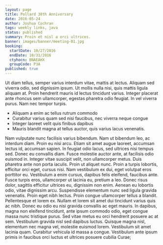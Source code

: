 ```yaml
---
layout: page
title: Pollard 30th Anniversary
date: 2016-05-24
author: Joshua Cochran
tags: weekly links, java
status: published
summary: Proin et nisl a orci ultrices.
banner: images/banner/meeting-01.jpg
booking:
  startDate: 10/27/2016
  endDate: 10/31/2016
  ctyhocn: BNAEAHX
  groupCode: P3A
published: true
---
```

Ut diam tellus, semper varius interdum vitae, mattis at lectus. Aliquam sed viverra odio, sed dignissim ipsum. Ut mollis nulla nisi, quis mattis ligula aliquam at. Proin hendrerit mauris id lectus tincidunt varius. Integer placerat ante rhoncus sem ullamcorper, egestas pharetra odio feugiat. In vel viverra purus. Nam nec tempor turpis.

* Aliquam a enim ac tellus rutrum commodo
* Curabitur varius quam sed nisi faucibus, nec viverra neque congue
* Integer laoreet velit quis finibus dapibus
* Mauris blandit magna at tellus auctor, quis varius lacus venenatis.

Nam vulputate nunc facilisis varius bibendum. Nam ut bibendum leo, ac interdum diam. Proin eu nisi arcu. Etiam sit amet augue laoreet, accumsan lectus id, accumsan sapien. In feugiat odio lacus, sed ultrices nisi tempus sed. Donec eu convallis diam. Fusce molestie auctor ante, at facilisis odio euismod in. Integer vitae suscipit velit, non ullamcorper metus. Duis pharetra ante non porta iaculis. Proin ut aliquet nunc. Proin a turpis lobortis, efficitur orci eget, cursus nisi. Nam vestibulum ex dui, eget volutpat eros porttitor eu. Vestibulum a enim cursus, dapibus felis eleifend, faucibus ante. Fusce turpis eros, ullamcorper ut lacinia eu, pretium a leo.
Donec risus dolor, sagittis efficitur ultrices eu, dignissim non enim. Aenean eu lobortis odio, vitae dignissim arcu. Suspendisse elementum nunc sed ligula gravida venenatis. Proin eget nibh lectus. Proin congue ullamcorper tellus a blandit. Pellentesque et lorem ex. Nullam et lorem sit amet dui tincidunt varius quis ac nibh. Donec eu odio eu nisi gravida convallis ac eget mauris. In dapibus, magna non eleifend tincidunt, ante ipsum commodo odio, eget congue massa nunc tristique purus. Sed vitae metus eu orci hendrerit posuere ac at sem. Vestibulum gravida nisl sed dapibus luctus. Quisque magna nisl, elementum nec magna vel, molestie euismod lorem. Vestibulum sit amet lacinia quam. Curabitur vehicula id massa a congue. Vestibulum ante ipsum primis in faucibus orci luctus et ultrices posuere cubilia Curae;
